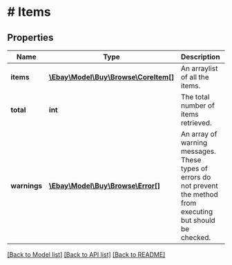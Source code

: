 # # Items

## Properties

Name | Type | Description | Notes
------------ | ------------- | ------------- | -------------
**items** | [**\Ebay\Model\Buy\Browse\CoreItem[]**](CoreItem.md) | An arraylist of all the items. | [optional]
**total** | **int** | The total number of items retrieved. | [optional]
**warnings** | [**\Ebay\Model\Buy\Browse\Error[]**](Error.md) | An array of warning messages. These types of errors do not prevent the method from executing but should be checked. | [optional]

[[Back to Model list]](../../README.md#models) [[Back to API list]](../../README.md#endpoints) [[Back to README]](../../README.md)
